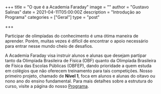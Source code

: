 +++
title = "O que é a Academia Faraday"
image = ""
author = "Gustavo Salinas"
date = 2021-04-11T05:00:00Z
description = "Introdução ao Programa"
categories = ["Geral"]
type = "post"

+++

Participar de olimpíadas do conhecimento é uma ótima maneira de aprender. Porém, muitas vezes é difícil de encontrar o apoio necessário para entrar nesse mundo cheio de desafios.

A Academia Faraday visa instruir alunos e alunas que desejam partipar tanto da Olimpíada Brasileira de Física (OBF) quanto da Olimpíada Brasileira de Física das Escolas Públicas (OBFEP), dando prioridade a quem estuda em colégios que não oferecem treinamento para tais competições. Nosso primeiro projeto, chamado de **Nível 1**, foca em alunos e alunas do oitavo ou nono ano do ensino fundamental. Para mais detalhes sobre a estrutura do curso, visite a página do nosso [Programa](/programa/nivel-1).
